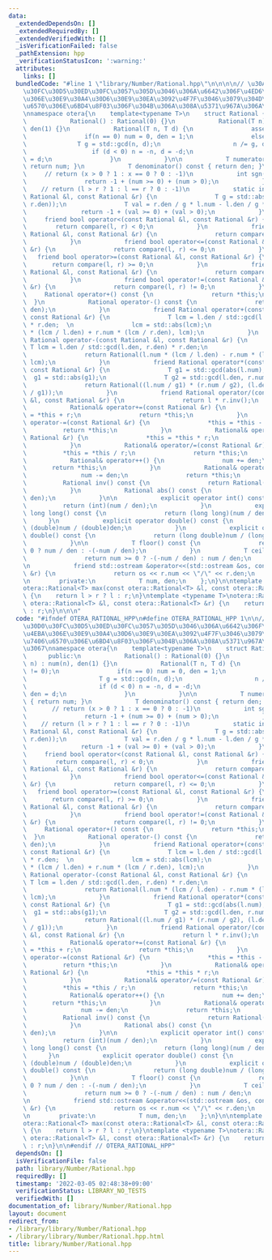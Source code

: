 ```yaml
---
data:
  _extendedDependsOn: []
  _extendedRequiredBy: []
  _extendedVerifiedWith: []
  _isVerificationFailed: false
  _pathExtension: hpp
  _verificationStatusIcon: ':warning:'
  attributes:
    links: []
  bundledCode: "#line 1 \"library/Number/Rational.hpp\"\n\n\n\n// \u30AA\u30FC\u30D0\
    \u30FC\u30D5\u30ED\u30FC\u3057\u305D\u3046\u306A\u6642\u306F\u4ED6\u306E\u4EBA\
    \u306E\u30E9\u30A4\u30D6\u30E9\u30EA\u3092\u4F7F\u3046\u3079\u304D\n// \u6709\u7406\
    \u6570\u306E\u6BD4\u8F03\u306F\u304B\u306A\u308A\u5371\u967A\u306A\u306E\u3067\
    \nnamespace otera{\n    template<typename T>\n    struct Rational {\n        public:\n\
    \            Rational() : Rational(0) {}\n            Rational(T n) : num(n),\
    \ den(1) {}\n            Rational(T n, T d) {\n                assert(d != 0);\n\
    \                if(n == 0) num = 0, den = 1;\n                else {\n      \
    \              T g = std::gcd(n, d);\n                    n /= g, d /= g;\n  \
    \                  if (d < 0) n = -n, d = -d;\n                    num = n, den\
    \ = d;\n                }\n            }\n\n            T numerator() const {\
    \ return num; }\n            T denominator() const { return den; }\n\n       \
    \     // return (x > 0 ? 1 : x == 0 ? 0 : -1)\n            int sgn() const {\n\
    \                return -1 + (num >= 0) + (num > 0);\n            }\n        \
    \    // return (l > r ? 1 : l == r ? 0 : -1)\n            static int compare(const\
    \ Rational &l, const Rational &r) {\n                T g = std::abs(std::gcd(l.den,\
    \ r.den));\n                T val = r.den / g * l.num - l.den / g * r.num;\n \
    \               return -1 + (val >= 0) + (val > 0);\n            }\n\n       \
    \     friend bool operator<(const Rational &l, const Rational &r) {\n        \
    \        return compare(l, r) < 0;\n            }\n            friend bool operator>(const\
    \ Rational &l, const Rational &r) {\n                return compare(l, r) > 0;\n\
    \            }\n            friend bool operator<=(const Rational &l, const Rational\
    \ &r) {\n                return compare(l, r) <= 0;\n            }\n         \
    \   friend bool operator>=(const Rational &l, const Rational &r) {\n         \
    \       return compare(l, r) >= 0;\n            }\n            friend bool operator==(const\
    \ Rational &l, const Rational &r) {\n                return compare(l, r) == 0;\n\
    \            }\n            friend bool operator!=(const Rational &l, const Rational\
    \ &r) {\n                return compare(l, r) != 0;\n            }\n\n       \
    \     Rational operator+() const {\n                return *this;\n          \
    \  }\n            Rational operator-() const {\n                return Rational(-num,\
    \ den);\n            }\n            friend Rational operator+(const Rational &l,\
    \ const Rational &r) {\n                T lcm = l.den / std::gcd(l.den, r.den)\
    \ * r.den;  \n                lcm = std::abs(lcm);\n                return Rational(l.num\
    \ * (lcm / l.den) + r.num * (lcm / r.den), lcm);\n            }\n            friend\
    \ Rational operator-(const Rational &l, const Rational &r) {\n               \
    \ T lcm = l.den / std::gcd(l.den, r.den) * r.den;\n                lcm = std::abs(lcm);\n\
    \                return Rational(l.num * (lcm / l.den) - r.num * (lcm / r.den),\
    \ lcm);\n            }\n            friend Rational operator*(const Rational &l,\
    \ const Rational &r) {\n                T g1 = std::gcd(abs(l.num), abs(r.den));\
    \  g1 = std::abs(g1);\n                T g2 = std::gcd(l.den, r.num);  g2 = std::abs(g2);\n\
    \                return Rational((l.num / g1) * (r.num / g2), (l.den / g2) * (r.den\
    \ / g1));\n            }\n            friend Rational operator/(const Rational\
    \ &l, const Rational &r) {\n                return l * r.inv();\n            }\n\
    \            Rational& operator+=(const Rational &r) {\n                *this\
    \ = *this + r;\n                return *this;\n            }\n            Rational&\
    \ operator-=(const Rational &r) {\n                *this = *this - r;\n      \
    \          return *this;\n            }\n            Rational& operator*=(const\
    \ Rational &r) {\n                *this = *this * r;\n                return *this;\n\
    \            }\n            Rational& operator/=(const Rational &r) {\n      \
    \          *this = *this / r;\n                return *this;\n            }\n\
    \            Rational& operator++() {\n                num += den;\n         \
    \       return *this;\n            }\n            Rational& operator--() {\n \
    \               num -= den;\n                return *this;\n            }\n  \
    \          Rational inv() const {\n                return Rational(den, num);\n\
    \            }\n            Rational abs() const {\n                return Rational(std::abs(num),\
    \ den);\n            }\n\n            explicit operator int() const {\n      \
    \          return (int)(num / den);\n            }\n            explicit operator\
    \ long long() const {\n                return (long long)(num / den);\n      \
    \      }\n            explicit operator double() const {\n                return\
    \ (double)num / (double)den;\n            }\n            explicit operator long\
    \ double() const {\n                return (long double)num / (long double)den;\n\
    \            }\n\n            T floor() const {\n                return num >=\
    \ 0 ? num / den : -(-num / den);\n            }\n            T ceil() const {\n\
    \                return num >= 0 ? -(-num / den) : num / den;\n            }\n\
    \n            friend std::ostream &operator<<(std::ostream &os, const Rational\
    \ &r) {\n                return os << r.num << \"/\" << r.den;\n            }\n\
    \n        private:\n            T num, den;\n    };\n}\n\ntemplate <typename T>\n\
    otera::Rational<T> max(const otera::Rational<T> &l, const otera::Rational<T> &r)\
    \ {\n    return l > r ? l : r;\n}\ntemplate <typename T>\notera::Rational<T> min(const\
    \ otera::Rational<T> &l, const otera::Rational<T> &r) {\n    return l < r ? l\
    \ : r;\n}\n\n\n"
  code: "#ifndef OTERA_RATIONAL_HPP\n#define OTERA_RATIONAL_HPP 1\n\n// \u30AA\u30FC\
    \u30D0\u30FC\u30D5\u30ED\u30FC\u3057\u305D\u3046\u306A\u6642\u306F\u4ED6\u306E\
    \u4EBA\u306E\u30E9\u30A4\u30D6\u30E9\u30EA\u3092\u4F7F\u3046\u3079\u304D\n// \u6709\
    \u7406\u6570\u306E\u6BD4\u8F03\u306F\u304B\u306A\u308A\u5371\u967A\u306A\u306E\
    \u3067\nnamespace otera{\n    template<typename T>\n    struct Rational {\n  \
    \      public:\n            Rational() : Rational(0) {}\n            Rational(T\
    \ n) : num(n), den(1) {}\n            Rational(T n, T d) {\n                assert(d\
    \ != 0);\n                if(n == 0) num = 0, den = 1;\n                else {\n\
    \                    T g = std::gcd(n, d);\n                    n /= g, d /= g;\n\
    \                    if (d < 0) n = -n, d = -d;\n                    num = n,\
    \ den = d;\n                }\n            }\n\n            T numerator() const\
    \ { return num; }\n            T denominator() const { return den; }\n\n     \
    \       // return (x > 0 ? 1 : x == 0 ? 0 : -1)\n            int sgn() const {\n\
    \                return -1 + (num >= 0) + (num > 0);\n            }\n        \
    \    // return (l > r ? 1 : l == r ? 0 : -1)\n            static int compare(const\
    \ Rational &l, const Rational &r) {\n                T g = std::abs(std::gcd(l.den,\
    \ r.den));\n                T val = r.den / g * l.num - l.den / g * r.num;\n \
    \               return -1 + (val >= 0) + (val > 0);\n            }\n\n       \
    \     friend bool operator<(const Rational &l, const Rational &r) {\n        \
    \        return compare(l, r) < 0;\n            }\n            friend bool operator>(const\
    \ Rational &l, const Rational &r) {\n                return compare(l, r) > 0;\n\
    \            }\n            friend bool operator<=(const Rational &l, const Rational\
    \ &r) {\n                return compare(l, r) <= 0;\n            }\n         \
    \   friend bool operator>=(const Rational &l, const Rational &r) {\n         \
    \       return compare(l, r) >= 0;\n            }\n            friend bool operator==(const\
    \ Rational &l, const Rational &r) {\n                return compare(l, r) == 0;\n\
    \            }\n            friend bool operator!=(const Rational &l, const Rational\
    \ &r) {\n                return compare(l, r) != 0;\n            }\n\n       \
    \     Rational operator+() const {\n                return *this;\n          \
    \  }\n            Rational operator-() const {\n                return Rational(-num,\
    \ den);\n            }\n            friend Rational operator+(const Rational &l,\
    \ const Rational &r) {\n                T lcm = l.den / std::gcd(l.den, r.den)\
    \ * r.den;  \n                lcm = std::abs(lcm);\n                return Rational(l.num\
    \ * (lcm / l.den) + r.num * (lcm / r.den), lcm);\n            }\n            friend\
    \ Rational operator-(const Rational &l, const Rational &r) {\n               \
    \ T lcm = l.den / std::gcd(l.den, r.den) * r.den;\n                lcm = std::abs(lcm);\n\
    \                return Rational(l.num * (lcm / l.den) - r.num * (lcm / r.den),\
    \ lcm);\n            }\n            friend Rational operator*(const Rational &l,\
    \ const Rational &r) {\n                T g1 = std::gcd(abs(l.num), abs(r.den));\
    \  g1 = std::abs(g1);\n                T g2 = std::gcd(l.den, r.num);  g2 = std::abs(g2);\n\
    \                return Rational((l.num / g1) * (r.num / g2), (l.den / g2) * (r.den\
    \ / g1));\n            }\n            friend Rational operator/(const Rational\
    \ &l, const Rational &r) {\n                return l * r.inv();\n            }\n\
    \            Rational& operator+=(const Rational &r) {\n                *this\
    \ = *this + r;\n                return *this;\n            }\n            Rational&\
    \ operator-=(const Rational &r) {\n                *this = *this - r;\n      \
    \          return *this;\n            }\n            Rational& operator*=(const\
    \ Rational &r) {\n                *this = *this * r;\n                return *this;\n\
    \            }\n            Rational& operator/=(const Rational &r) {\n      \
    \          *this = *this / r;\n                return *this;\n            }\n\
    \            Rational& operator++() {\n                num += den;\n         \
    \       return *this;\n            }\n            Rational& operator--() {\n \
    \               num -= den;\n                return *this;\n            }\n  \
    \          Rational inv() const {\n                return Rational(den, num);\n\
    \            }\n            Rational abs() const {\n                return Rational(std::abs(num),\
    \ den);\n            }\n\n            explicit operator int() const {\n      \
    \          return (int)(num / den);\n            }\n            explicit operator\
    \ long long() const {\n                return (long long)(num / den);\n      \
    \      }\n            explicit operator double() const {\n                return\
    \ (double)num / (double)den;\n            }\n            explicit operator long\
    \ double() const {\n                return (long double)num / (long double)den;\n\
    \            }\n\n            T floor() const {\n                return num >=\
    \ 0 ? num / den : -(-num / den);\n            }\n            T ceil() const {\n\
    \                return num >= 0 ? -(-num / den) : num / den;\n            }\n\
    \n            friend std::ostream &operator<<(std::ostream &os, const Rational\
    \ &r) {\n                return os << r.num << \"/\" << r.den;\n            }\n\
    \n        private:\n            T num, den;\n    };\n}\n\ntemplate <typename T>\n\
    otera::Rational<T> max(const otera::Rational<T> &l, const otera::Rational<T> &r)\
    \ {\n    return l > r ? l : r;\n}\ntemplate <typename T>\notera::Rational<T> min(const\
    \ otera::Rational<T> &l, const otera::Rational<T> &r) {\n    return l < r ? l\
    \ : r;\n}\n\n#endif // OTERA_RATIONAL_HPP"
  dependsOn: []
  isVerificationFile: false
  path: library/Number/Rational.hpp
  requiredBy: []
  timestamp: '2022-03-05 02:48:38+09:00'
  verificationStatus: LIBRARY_NO_TESTS
  verifiedWith: []
documentation_of: library/Number/Rational.hpp
layout: document
redirect_from:
- /library/library/Number/Rational.hpp
- /library/library/Number/Rational.hpp.html
title: library/Number/Rational.hpp
---
```

